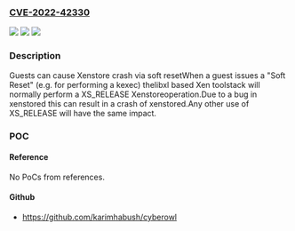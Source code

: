 ### [CVE-2022-42330](https://cve.mitre.org/cgi-bin/cvename.cgi?name=CVE-2022-42330)
![](https://img.shields.io/static/v1?label=Product&message=xen&color=blue)
![](https://img.shields.io/static/v1?label=Version&message=%3F%20consult%20Xen%20advisory%20XSA-425%20&color=brighgreen)
![](https://img.shields.io/static/v1?label=Vulnerability&message=unknown&color=brighgreen)

### Description

Guests can cause Xenstore crash via soft resetWhen a guest issues a "Soft Reset" (e.g. for performing a kexec) thelibxl based Xen toolstack will normally perform a XS_RELEASE Xenstoreoperation.Due to a bug in xenstored this can result in a crash of xenstored.Any other use of XS_RELEASE will have the same impact.

### POC

#### Reference
No PoCs from references.

#### Github
- https://github.com/karimhabush/cyberowl

